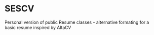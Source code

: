 # SESCV
Personal version of public Resume classes - alternative formating for a basic resume inspired by AltaCV 

